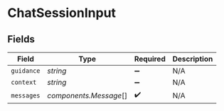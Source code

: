 # ChatSessionInput


## Fields

| Field                  | Type                   | Required               | Description            |
| ---------------------- | ---------------------- | ---------------------- | ---------------------- |
| `guidance`             | *string*               | :heavy_minus_sign:     | N/A                    |
| `context`              | *string*               | :heavy_minus_sign:     | N/A                    |
| `messages`             | *components.Message*[] | :heavy_check_mark:     | N/A                    |